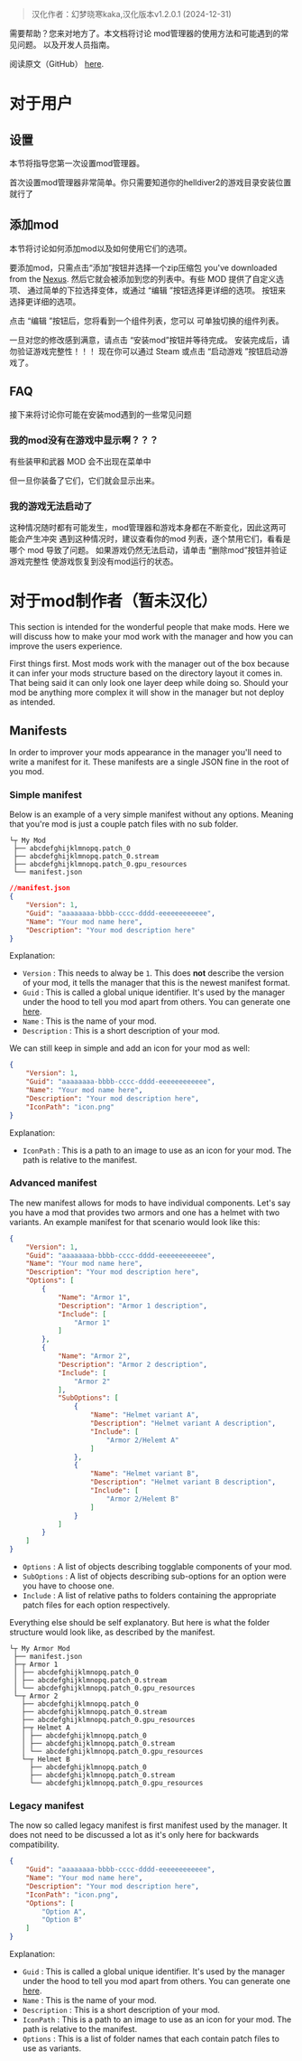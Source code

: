 ﻿>汉化作者：幻梦晓寒kaka,汉化版本v1.2.0.1 (2024-12-31)

需要帮助？您来对地方了。本文档将讨论
mod管理器的使用方法和可能遇到的常见问题。
以及开发人员指南。

阅读原文（GitHub） [here](https://github.com/teutinsa/Helldivers2ModManager/blob/master/Helldivers2ModManager/Resources/Text/Help.md).

# 对于用户

## 设置
本节将指导您第一次设置mod管理器。

首次设置mod管理器非常简单。你只需要知道你的helldiver2的游戏目录安装位置就行了


## 添加mod
本节将讨论如何添加mod以及如何使用它们的选项。 

要添加mod，只需点击“添加”按钮并选择一个zip压缩包
you've downloaded from the [Nexus](https://www.nexusmods.com/helldivers2).
然后它就会被添加到您的列表中。有些 MOD 提供了自定义选项、
通过简单的下拉选择变体，或通过 “编辑 ”按钮选择更详细的选项。
按钮来选择更详细的选项。

点击 “编辑 ”按钮后，您将看到一个组件列表，您可以
可单独切换的组件列表。

一旦对您的修改感到满意，请点击 “安装mod”按钮并等待完成。
安装完成后，请勿验证游戏完整性！！！
现在你可以通过 Steam 或点击 “启动游戏 ”按钮启动游戏了。


## FAQ
接下来将讨论你可能在安装mod遇到的一些常见问题

### 我的mod没有在游戏中显示啊？？？
有些装甲和武器 MOD 会不出现在菜单中

但一旦你装备了它们，它们就会显示出来。


### 我的游戏无法启动了
这种情况随时都有可能发生，mod管理器和游戏本身都在不断变化，因此这两可能会产生冲突
遇到这种情况时，建议查看你的mod 列表，逐个禁用它们，看看是哪个 mod 导致了问题。
如果游戏仍然无法启动，请单击 “删除mod”按钮并验证游戏完整性
使游戏恢复到没有mod运行的状态。

# 对于mod制作者（暂未汉化）
This section is intended for the wonderful people that make mods.
Here we will discuss how to make your mod work with the manager
and how you can improve the users experience.

First things first. Most mods work with the manager out of the box because
it can infer your mods structure based on the directory layout it comes in.
That being said it can only look one layer deep while doing so. Should your mod
be anything more complex it will show in the manager but not deploy as intended.

## Manifests
In order to improver your mods appearance in the manager you'll need to write
a manifest for it. These manifests are a single JSON fine in the root of you mod.

### Simple manifest
Below is an example of a very simple manifest without any options.
Meaning that you're mod is just a couple patch files with no sub folder.
```
└┬ My Mod
 ├── abcdefghijklmnopq.patch_0
 ├── abcdefghijklmnopq.patch_0.stream
 ├── abcdefghijklmnopq.patch_0.gpu_resources
 └── manifest.json
```
```json
//manifest.json
{
    "Version": 1,
    "Guid": "aaaaaaaa-bbbb-cccc-dddd-eeeeeeeeeeee",
    "Name": "Your mod name here",
    "Description": "Your mod description here"
}
```
Explanation:
- `Version` : This needs to alway be `1`.
  This does **not** describe the version of your mod, it tells the manager that
  this is the newest manifest format.
- `Guid` : This is called a global unique identifier. It's used by the manager
  under the hood to tell you mod apart from others.
  You can generate one [here](https://www.uuidgenerator.net/guid).
- `Name` : This is the name of your mod.
- `Description` : This is a short description of your mod.

We can still keep in simple and add an icon for your mod as well:
```json
{
    "Version": 1,
    "Guid": "aaaaaaaa-bbbb-cccc-dddd-eeeeeeeeeeee",
    "Name": "Your mod name here",
    "Description": "Your mod description here",
    "IconPath": "icon.png"
}
```
Explanation:
- `IconPath` : This is a path to an image to use as an icon for your mod.
  The path is relative to the manifest.

### Advanced manifest
The new manifest allows for mods to have individual components.
Let's say you have a mod that provides two armors and one has a helmet with two variants.
An example manifest for that scenario would look like this:
```json
{
    "Version": 1,
    "Guid": "aaaaaaaa-bbbb-cccc-dddd-eeeeeeeeeeee",
    "Name": "Your mod name here",
    "Description": "Your mod description here",
    "Options": [
        {
            "Name": "Armor 1",
            "Description": "Armor 1 description",
            "Include": [
                "Armor 1"
            ]
        },
        {
            "Name": "Armor 2",
            "Description": "Armor 2 description",
            "Include": [
                "Armor 2"
            ],
            "SubOptions": [
                {
                    "Name": "Helmet variant A",
                    "Description": "Helmet variant A description",
                    "Include": [
                        "Armor 2/Helemt A"
                    ]
                },
                {
                    "Name": "Helmet variant B",
                    "Description": "Helmet variant B description",
                    "Include": [
                        "Armor 2/Helemt B"
                    ]
                }
            ]
        }
    ]
}
```
- `Options` : A list of objects describing togglable components of your mod.
- `SubOptions` : A list of objects describing sub-options for an option were you have
  to choose one.
- `Include` : A list of relative paths to folders containing the appropriate
  patch files for each option respectively.

Everything else should be self explanatory. But here is what the folder structure would
look like, as described by the manifest.
```
└┬ My Armor Mod
 ├── manifest.json
 ├─┬ Armor 1
 │ ├── abcdefghijklmnopq.patch_0
 │ ├── abcdefghijklmnopq.patch_0.stream
 │ └── abcdefghijklmnopq.patch_0.gpu_resources
 └─┬ Armor 2
   ├── abcdefghijklmnopq.patch_0
   ├── abcdefghijklmnopq.patch_0.stream
   ├── abcdefghijklmnopq.patch_0.gpu_resources
   ├─┬ Helmet A
   │ ├── abcdefghijklmnopq.patch_0
   │ ├── abcdefghijklmnopq.patch_0.stream
   │ └── abcdefghijklmnopq.patch_0.gpu_resources
   └─┬ Helmet B
     ├── abcdefghijklmnopq.patch_0
     ├── abcdefghijklmnopq.patch_0.stream
     └── abcdefghijklmnopq.patch_0.gpu_resources
```

### Legacy manifest
The now so called legacy manifest is first manifest used by the manager.
It does not need to be discussed a lot as it's only here for backwards compatibility.
```json
{
    "Guid": "aaaaaaaa-bbbb-cccc-dddd-eeeeeeeeeeee",
    "Name": "Your mod name here",
    "Description": "Your mod description here",
    "IconPath": "icon.png",
    "Options": [
        "Option A",
        "Option B"
    ]
}
```
Explanation:
- `Guid` : This is called a global unique identifier. It's used by the manager
  under the hood to tell you mod apart from others.
  You can generate one [here](https://www.uuidgenerator.net/guid).
- `Name` : This is the name of your mod.
- `Description` : This is a short description of your mod.
- `IconPath` : This is a path to an image to use as an icon for your mod.
  The path is relative to the manifest.
- `Options` : This is a list of folder names that each contain patch files to use
  as variants.